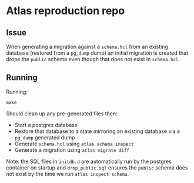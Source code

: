 # Atlas reproduction repo

## Issue
When generating a migration against a `schema.hcl` from an existing database (restored from a `pg_dump` dump) an initial migration is created that drops the `public` schema even though that does not exist in `schema.hcl`.

## Running

Running:

```shell
make
```

Should clean up any pre-generated files then:

- Start a postgres database
- Restore that database to a state mirroring an existing database via a `pg_dump` generated dump
- Generate `schema.hcl` using `atlas schema inspect`
- Generate a migration using `atlas migrate diff`


Note: the SQL files in `initdb.d` are automatically run by the postgres container on startup and `drop_public.sql` ensures the `public` schema does not exist by the time we run `atlas inspect schema`.
